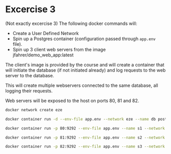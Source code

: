 # Excercise 3
(Not exactly excercise 3)
The following docker commands will:
- Create a User Defined Network
- Spin up a Postgres container (configuration passed through `app.env` file).
- Spin up 3 client web servers from the image jfahrer/demo_web_app:latest

The client's image is provided by the course and will create a container that will initiate the database (if not initiated already) and log requests to the web server to the database.

This will create multiple webservers connected to the same database, all logging their requests.

Web servers will be exposed to the host on ports 80, 81 and 82.

```bash
docker network create eze

docker container run -d --env-file app.env --network eze --name db postgres

docker container run -p 80:9292 --env-file app.env --name s1 --network eze jfahrer/demo_web_app

docker container run -p 81:9292 --env-file app.env --name s2 --network eze jfahrer/demo_web_app

docker container run -p 82:9292 --env-file app.env --name s3 --network eze jfahrer/demo_web_app 

```

